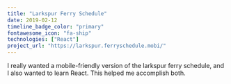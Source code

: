 ```yaml
---
title: "Larkspur Ferry Schedule"
date: 2019-02-12
timeline_badge_color: "primary"
fontawesome_icon: "fa-ship"
technologies: ["React"]
project_url: "https://larkspur.ferryschedule.mobi/"
---
```


I really wanted a mobile-friendly version of the larkspur ferry schedule, and
I also wanted to learn React. This helped me accomplish both.